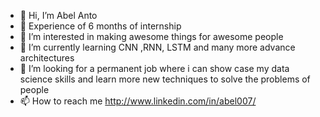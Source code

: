 - 👋 Hi, I’m Abel Anto
- 🌱 Experience of 6 months of internship
- 👀 I’m interested in making awesome things for awesome people
- 🌱 I’m currently learning CNN ,RNN, LSTM and many more advance architectures
- 💞️ I’m looking for a permanent job where i can  show case my data science skills and learn more new techniques to solve the problems of people 
- 📫 How to reach me http://www.linkedin.com/in/abel007/

<!---
abelll7/abelll7 is a ✨ special ✨ repository because its `README.md` (this file) appears on your GitHub profile.
You can click the Preview link to take a look at your changes.
--->
